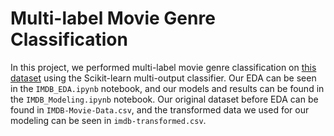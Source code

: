 # Multi-label Movie Genre Classification

In this project, we performed multi-label movie genre classification on [this dataset](https://www.kaggle.com/datasets/PromptCloudHQ/imdb-data) using the Scikit-learn multi-output classifier. Our EDA can be seen in the `IMDB_EDA.ipynb` notebook, and our models and results can be found in the `IMDB_Modeling.ipynb` notebook. Our original dataset before EDA can be found in `IMDB-Movie-Data.csv`, and the transformed data we used for our modeling can be seen in `imdb-transformed.csv`.
